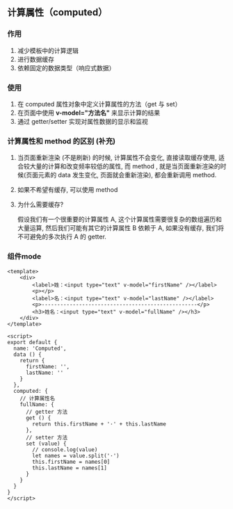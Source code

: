 ## 计算属性（computed）

### 作用

1. 减少模板中的计算逻辑
2. 进行数据缓存
3. 依赖固定的数据类型（响应式数据）



### 使用

1. 在 computed 属性对象中定义计算属性的方法（get 与 set）
2. 在页面中使用 **v-model="方法名"** 来显示计算的结果
3. 通过 getter/setter 实现对属性数据的显示和监视



### 计算属性和 method 的区别 (补充)

1. 当页面重新渲染 (不是刷新) 的时候, 计算属性不会变化, 直接读取缓存使用, 适合较大量的计算和改变频率较低的属性, 而 method , 就是当页面重新渲染的时候(页面元素的 data 发生变化, 页面就会重新渲染), 都会重新调用 method.

2. 如果不希望有缓存, 可以使用 method

3. 为什么需要缓存?

   假设我们有一个很重要的计算属性 A, 这个计算属性需要很复杂的数组遍历和大量运算, 然后我们可能有其它的计算属性 B 依赖于 A, 如果没有缓存, 我们将不可避免的多次执行 A 的 getter.



### 组件mode

```vue
<template>
    <div>
        <label>姓：<input type="text" v-model="firstName" /></label>
        <p></p>
        <label>名：<input type="text" v-model="lastName" /></label>
        <p>--------------------------------------------------</p>
        <h3>姓名：<input type="text" v-model="fullName" /></h3>
    </div>
</template>

<script>
export default {
  name: 'Computed',
  data () {
    return {
      firstName: '',
      lastName: ''
    }
  },
  computed: {
    // 计算属性名
    fullName: {
      // getter 方法
      get () {
        return this.firstName + '·' + this.lastName
      },
      // setter 方法
      set (value) {
        // console.log(value)
        let names = value.split('·')
        this.firstName = names[0]
        this.lastName = names[1]
      }
    }
  }
}
</script>
```


